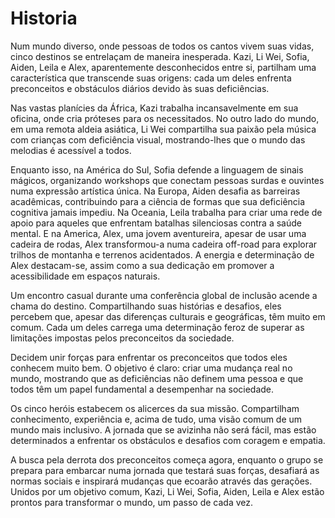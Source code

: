 # Historia
Num mundo diverso, onde pessoas de todos os cantos vivem suas vidas, cinco destinos se entrelaçam de maneira inesperada. Kazi, Li Wei, Sofia, Aiden, Leila e Alex, aparentemente desconhecidos entre si, partilham uma característica que transcende suas origens: cada um deles enfrenta preconceitos e obstáculos diários devido às suas deficiências.

Nas vastas planícies da África, Kazi trabalha incansavelmente em sua oficina, onde cria próteses para os necessitados. No outro lado do mundo, em uma remota aldeia asiática, Li Wei compartilha sua paixão pela música com crianças com deficiência visual, mostrando-lhes que o mundo das melodias é acessível a todos.

Enquanto isso, na América do Sul, Sofia defende a linguagem de sinais mágicos, organizando workshops que conectam pessoas surdas e ouvintes numa expressão artística única. Na Europa, Aiden desafia as barreiras acadêmicas, contribuindo para a ciência de formas que sua deficiência cognitiva jamais impediu. Na Oceania, Leila trabalha para criar uma rede de apoio para aqueles que enfrentam batalhas silenciosas contra a saúde mental. E na America, Alex, uma jovem aventureira, apesar de usar uma cadeira de rodas, Alex transformou-a numa cadeira off-road para explorar trilhos de montanha e terrenos acidentados. A energia e determinação de Alex destacam-se, assim como a sua dedicação em promover a acessibilidade em espaços naturais.

Um encontro casual durante uma conferência global de inclusão acende a chama do destino. Compartilhando suas histórias e desafios, eles percebem que, apesar das diferenças culturais e geográficas, têm muito em comum. Cada um deles carrega uma determinação feroz de superar as limitações impostas pelos preconceitos da sociedade.

Decidem unir forças para enfrentar os preconceitos que todos eles conhecem muito bem. O objetivo é claro: criar uma mudança real no mundo, mostrando que as deficiências não definem uma pessoa e que todos têm um papel fundamental a desempenhar na sociedade.

Os cinco heróis estabecem os alicerces da sua missão. Compartilham conhecimento, experiência e, acima de tudo, uma visão comum de um mundo mais inclusivo. A jornada que se avizinha não será fácil, mas estão determinados a enfrentar os obstáculos e desafios com coragem e empatia.

A busca pela derrota dos preconceitos começa agora, enquanto o grupo se prepara para embarcar numa jornada que testará suas forças, desafiará as normas sociais e inspirará mudanças que ecoarão através das gerações. Unidos por um objetivo comum, Kazi, Li Wei, Sofia, Aiden, Leila e Alex estão prontos para transformar o mundo, um passo de cada vez.